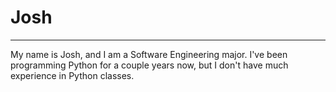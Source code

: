 # Josh
<hr>

My name is Josh, and I am a Software Engineering
major. I've been programming Python for a couple
years now, but I don't have much experience in
Python classes.

